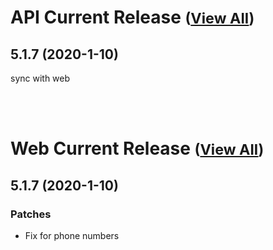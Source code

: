 
# API Current Release <small>([View All](/API.md))</small>
## 5.1.7 (2020-1-10)
sync with web

<br><br>
# Web Current Release <small>([View All](/Web.md))</small>
## 5.1.7 (2020-1-10)
### Patches 

- Fix for phone numbers

  